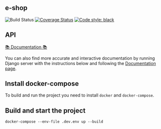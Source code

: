 ## e-shop

![Build Status](https://github.com/Gr0ki/e-shop/actions/workflows/checks.yml/badge.svg)
[![Coverage Status](https://coveralls.io/repos/github/Gr0ki/e-shop/badge.svg?branch=main)](https://coveralls.io/github/Gr0ki/e-shop?branch=main)
[![Code style: black](https://img.shields.io/badge/code%20style-black-000000.svg)](https://github.com/psf/black)

## API

[📚 Documentation 📚](https://documenter.getpostman.com/view/22115905/2s7ZE7LPjY)

You can also find more accurate and interactive documentation by running Django server with the instructions below and following the [Documentation page](http://127.0.0.1:8000/api/docs/).

## Install docker-compose
To build and run the project you need to install `docker` and `docker-compose`.

## Build and start the project
```
docker-compose --env-file .dev.env up --build
```

